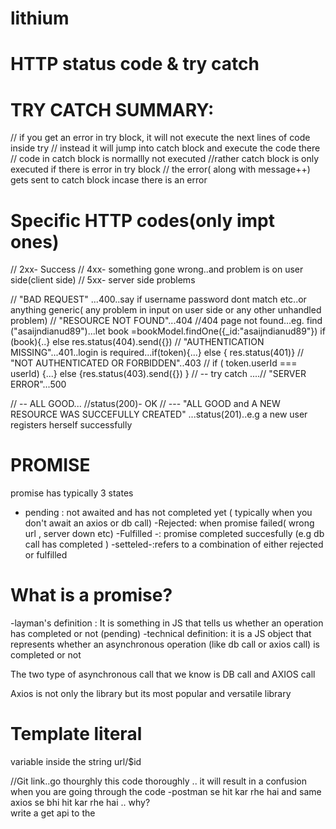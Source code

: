 # lithium
# HTTP status code & try catch



# TRY CATCH SUMMARY:
// if you get an error in try block, it will not execute the next lines of code inside try
// instead it will jump into catch block and execute the code there
// code in catch block is normallly not executed
//rather catch block is only executed if there is error in try block
// the error( along with message++) gets sent to catch block incase there is an error


# Specific HTTP codes(only impt ones)
// 2xx- Success
// 4xx- something gone wrong..and problem is on user side(client side)
// 5xx- server side problems

// "BAD REQUEST" ...400..say if username password dont match etc..or anything generic( any problem in input on user side or any other unhandled problem)
// "RESOURCE NOT FOUND"...404 //404 page not found...eg. find ("asaijndianud89")...let book =bookModel.findOne({_id:"asaijndianud89"})   if (book){..} else res.status(404).send({})
// "AUTHENTICATION MISSING"...401..login is required...if(token){...} else { res.status(401)}
// "NOT AUTHENTICATED OR FORBIDDEN"..403 // if ( token.userId === userId) {...} else {res.status(403).send({}) }
// -- try catch ....// "SERVER ERROR"...500

// -- ALL GOOD... //status(200)- OK
// --- "ALL GOOD and A NEW RESOURCE WAS SUCCEFULLY CREATED" ...status(201)..e.g a new user registers herself successfully

# PROMISE
promise has typically 3 states
- pending : not awaited and has not completed yet ( typically when you don't await an axios or db call)
-Rejected: when promise failed( wrong url , server down etc)
-Fulfilled -: promise completed succesfully (e.g db call has completed )
-setteled-:refers to a combination of either rejected or fulfilled

# What is a promise?
-layman's definition : It is something in JS that tells us whether an operation has completed or not (pending)
-technical definition: it is a JS object that  represents whether  an asynchronous operation (like db call or axios call) is completed or not 

The two type of asynchronous call that we know is DB call and AXIOS call 

Axios is not only the library but its most popular and versatile library

# Template literal 
variable inside the string 
url/$id


//Git link..go thourghly this code thoroughly .. it will result in a confusion when you are going through  the code -postman se hit kar rhe hai and same axios se  bhi hit kar rhe hai .. why?  
write a get api to the 